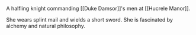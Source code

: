 A halfling knight commanding [[Duke Damsor]]'s men at [[Hucrele Manor]]. 

She wears splint mail and wields a short sword. She is fascinated by alchemy and natural philosophy.